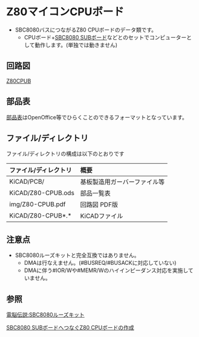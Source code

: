 # Z80マイコンCPUボード

- SBC8080バスにつながるZ80 CPUボードのデータ類です。
  - CPUボード+[SBC8080 SUBボード](https://vintagechips.wordpress.com/2018/06/23/sbc8080-subルーズキット/)などとのセットでコンピューターとして動作します。(単独では動きません)

## 回路図

[Z80CPUB](img/Z80-CPUB.pdf)

## 部品表

[部品表](KiCAD/Z80-CPUB.ods)はOpenOffice等でひらくことのできるフォーマットとなっています。

## ファイル/ディレクトリ

ファイル/ディレクトリの構成は以下のとおりです

|ファイル/ディレクトリ|概要|
|:--|:--|
|KiCAD/PCB/|基板製造用ガーバーファイル等|
|KiCAD/Z80-CPUB.ods|部品一覧表|
|img/Z80-CPUB.pdf|回路図 PDF版|
|KiCAD/Z80-CPUB*.*|KiCADファイル|

## 注意点

- SBC8080ルーズキットと完全互換ではありません。
  - DMAは行なえません。(#BUSREQ/#BUSACKに対応していない)
  - DMAに伴う#IOR/Wや#MEMR/Wのハイインピーダンス対応を実施していません。


## 参照

[電脳伝説:SBC8080ルーズキット](https://vintagechips.wordpress.com/2018/06/24/sbc8080-cpu%E3%83%AB%E3%83%BC%E3%82%BA%E3%82%AD%E3%83%83%E3%83%88/)

[SBC8080 SUBボードへつなぐZ80 CPUボードの作成](https://kuninet.wordpress.com/2018/08/01/sbc8080-subボードへつなぐz80-cpuボードの作成/)

